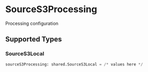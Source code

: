 # SourceS3Processing

Processing configuration


## Supported Types

### SourceS3Local

```python
sourceS3Processing: shared.SourceS3Local = /* values here */
```

